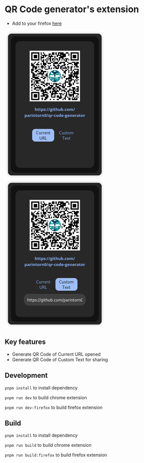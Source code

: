 # QR Code generator's extension

- Add to your firefox [here](https://addons.mozilla.org/en-US/firefox/addon/jjfdnjvd-qr-code-generator/)

![Screenshot 1](/.assets/screenshots/screenshot1.png)
![Screenshot 2](/.assets/screenshots/screenshot2.png)

## Key features
- Generate QR Code of Current URL opened
- Generate QR Code of Custom Text for sharing

## Development
`pnpm install` to install dependency

`pnpm run dev` to build chrome extension

`pnpm run dev:firefox` to build firefox extension

## Build
`pnpm install` to install dependency

`pnpm run build` to build chrome extension

`pnpm run build:firefox` to build firefox extension
